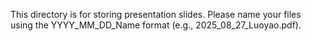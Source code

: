 This directory is for storing presentation slides. Please name your files using the YYYY_MM_DD_Name format (e.g., 2025_08_27_Luoyao.pdf).
